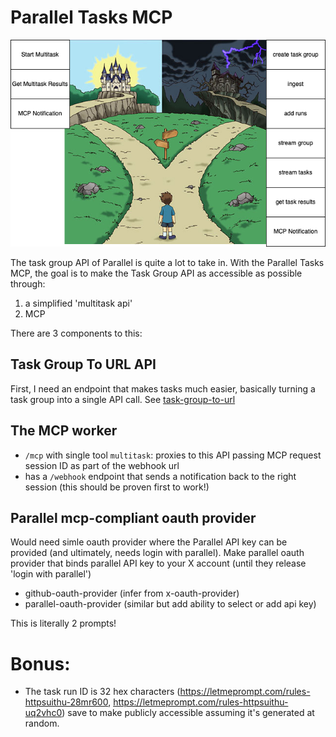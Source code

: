 # Parallel Tasks MCP

![](multitask.drawio.png)

The task group API of Parallel is quite a lot to take in. With the Parallel Tasks MCP, the goal is to make the Task Group API as accessible as possible through:

1. a simplified 'multitask api'
2. MCP

There are 3 components to this:

## Task Group To URL API

First, I need an endpoint that makes tasks much easier, basically turning a task group into a single API call. See [task-group-to-url](task-group-to-url.md)

## The MCP worker

- `/mcp` with single tool `multitask`: proxies to this API passing MCP request session ID as part of the webhook url
- has a `/webhook` endpoint that sends a notification back to the right session (this should be proven first to work!)

## Parallel mcp-compliant oauth provider

Would need simle oauth provider where the Parallel API key can be provided (and ultimately, needs login with parallel). Make parallel oauth provider that binds parallel API key to your X account (until they release 'login with parallel')

- github-oauth-provider (infer from x-oauth-provider)
- parallel-oauth-provider (similar but add ability to select or add api key)

This is literally 2 prompts!

# Bonus:

- The task run ID is 32 hex characters (https://letmeprompt.com/rules-httpsuithu-28mr600, https://letmeprompt.com/rules-httpsuithu-uq2vhc0) save to make publicly accessible assuming it's generated at random.
